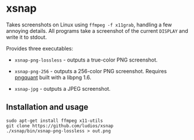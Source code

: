 # xsnap

Takes screenshots on Linux using `ffmpeg -f x11grab`, handling a few annoying details.
All programs take a screenshot of the current `DISPLAY` and write it to stdout.

Provides three executables:

* `xsnap-png-lossless` - outputs a true-color PNG screenshot.

* `xsnap-png-256` - outputs a 256-color PNG screenshot.  Requires [pngquant](https://github.com/pornel/pngquant) built with a libpng 1.6.

* `xsnap-jpg` - outputs a JPEG screenshot.


## Installation and usage

    sudo apt-get install ffmpeg x11-utils
    git clone https://github.com/ludios/xsnap
    ./xsnap/bin/xsnap-png-lossless > out.png
